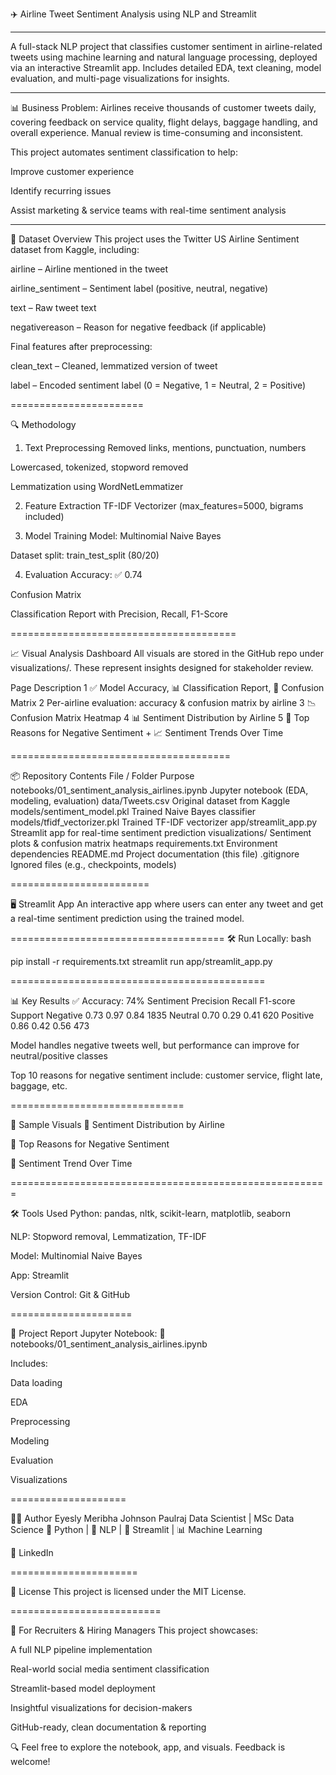 ✈️ Airline Tweet Sentiment Analysis using NLP and Streamlit

-----

A full-stack NLP project that classifies customer sentiment in airline-related tweets using machine learning and natural language processing, deployed via an interactive Streamlit app. Includes detailed EDA, text cleaning, model evaluation, and multi-page visualizations for insights.


------------------------
📊 Business Problem:
Airlines receive thousands of customer tweets daily, covering feedback on service quality, flight delays, baggage handling, and overall experience. Manual review is time-consuming and inconsistent.

This project automates sentiment classification to help:

Improve customer experience

Identify recurring issues

Assist marketing & service teams with real-time sentiment analysis

---------------------------------

📁 Dataset Overview
This project uses the Twitter US Airline Sentiment dataset from Kaggle, including:

airline – Airline mentioned in the tweet

airline_sentiment – Sentiment label (positive, neutral, negative)

text – Raw tweet text

negativereason – Reason for negative feedback (if applicable)

Final features after preprocessing:

clean_text – Cleaned, lemmatized version of tweet

label – Encoded sentiment label (0 = Negative, 1 = Neutral, 2 = Positive)

=======================

🔍 Methodology
1. Text Preprocessing
Removed links, mentions, punctuation, numbers

Lowercased, tokenized, stopword removed

Lemmatization using WordNetLemmatizer

2. Feature Extraction
TF-IDF Vectorizer (max_features=5000, bigrams included)

3. Model Training
Model: Multinomial Naive Bayes

Dataset split: train_test_split (80/20)

4. Evaluation
Accuracy: ✅ 0.74

Confusion Matrix

Classification Report with Precision, Recall, F1-Score

=======================================

📈 Visual Analysis Dashboard
All visuals are stored in the GitHub repo under visualizations/. These represent insights designed for stakeholder review.

Page	Description
1	✅ Model Accuracy, 📊 Classification Report, 🧮 Confusion Matrix
2	Per-airline evaluation: accuracy & confusion matrix by airline
3	📉 Confusion Matrix Heatmap
4	📊 Sentiment Distribution by Airline
5	🔺 Top Reasons for Negative Sentiment + 📈 Sentiment Trends Over Time


======================================

📦 Repository Contents
File / Folder	Purpose
notebooks/01_sentiment_analysis_airlines.ipynb	Jupyter notebook (EDA, modeling, evaluation)
data/Tweets.csv	Original dataset from Kaggle
models/sentiment_model.pkl	Trained Naive Bayes classifier
models/tfidf_vectorizer.pkl	Trained TF-IDF vectorizer
app/streamlit_app.py	Streamlit app for real-time sentiment prediction
visualizations/	Sentiment plots & confusion matrix heatmaps
requirements.txt	Environment dependencies
README.md	Project documentation (this file)
.gitignore	Ignored files (e.g., checkpoints, models)

========================

🖥️ Streamlit App
An interactive app where users can enter any tweet and get a real-time sentiment prediction using the trained model.

=====================================
🛠 Run Locally:
bash

pip install -r requirements.txt
streamlit run app/streamlit_app.py

============================================

📊 Key Results
✅ Accuracy: 74%
Sentiment	Precision	Recall	F1-score	Support
Negative	0.73	0.97	0.84	1835
Neutral	0.70	0.29	0.41	620
Positive	0.86	0.42	0.56	473

Model handles negative tweets well, but performance can improve for neutral/positive classes

Top 10 reasons for negative sentiment include: customer service, flight late, baggage, etc.

==============================

🧠 Sample Visuals
🔹 Sentiment Distribution by Airline

🔹 Top Reasons for Negative Sentiment

🔹 Sentiment Trend Over Time

=======================================================

🛠 Tools Used
Python: pandas, nltk, scikit-learn, matplotlib, seaborn

NLP: Stopword removal, Lemmatization, TF-IDF

Model: Multinomial Naive Bayes

App: Streamlit

Version Control: Git & GitHub


=====================

📘 Project Report
Jupyter Notebook:
📂 notebooks/01_sentiment_analysis_airlines.ipynb

Includes:

Data loading

EDA

Preprocessing

Modeling

Evaluation

Visualizations


====================


👩‍💻 Author
Eyesly Meribha Johnson Paulraj
Data Scientist | MSc Data Science
📌 Python | 🧠 NLP | 🚀 Streamlit | 📊 Machine Learning

🔗 LinkedIn

======================

📄 License
This project is licensed under the MIT License.


==========================

💼 For Recruiters & Hiring Managers
This project showcases:

A full NLP pipeline implementation

Real-world social media sentiment classification

Streamlit-based model deployment

Insightful visualizations for decision-makers

GitHub-ready, clean documentation & reporting

🔍 Feel free to explore the notebook, app, and visuals. Feedback is welcome!
